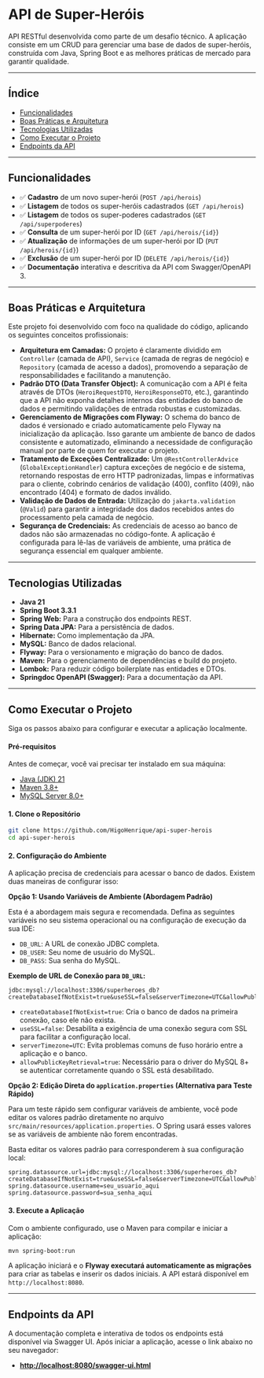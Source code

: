 # API de Super-Heróis

API RESTful desenvolvida como parte de um desafio técnico. A aplicação consiste em um CRUD para gerenciar uma base de dados de super-heróis, construída com Java, Spring Boot e as melhores práticas de mercado para garantir qualidade.

---

## Índice

- [Funcionalidades](#funcionalidades)
- [Boas Práticas e Arquitetura](#boas-práticas-e-arquitetura)
- [Tecnologias Utilizadas](#tecnologias-utilizadas)
- [Como Executar o Projeto](#como-executar-o-projeto)
- [Endpoints da API](#endpoints-da-api)

---

## Funcionalidades

- ✅ **Cadastro** de um novo super-herói (`POST /api/herois`)
- ✅ **Listagem** de todos os super-heróis cadastrados (`GET /api/herois`)
- ✅ **Listagem** de todos os super-poderes cadastrados (`GET /api/superpoderes`)
- ✅ **Consulta** de um super-herói por ID (`GET /api/herois/{id}`)
- ✅ **Atualização** de informações de um super-herói por ID (`PUT /api/herois/{id}`)
- ✅ **Exclusão** de um super-herói por ID (`DELETE /api/herois/{id}`)
- ✅ **Documentação** interativa e descritiva da API com Swagger/OpenAPI 3.

---

## Boas Práticas e Arquitetura

Este projeto foi desenvolvido com foco na qualidade do código, aplicando os seguintes conceitos profissionais:

* **Arquitetura em Camadas:** O projeto é claramente dividido em `Controller` (camada de API), `Service` (camada de regras de negócio) e `Repository` (camada de acesso a dados), promovendo a separação de responsabilidades e facilitando a manutenção.
* **Padrão DTO (Data Transfer Object):** A comunicação com a API é feita através de DTOs (`HeroiRequestDTO`, `HeroiResponseDTO`, etc.), garantindo que a API não exponha detalhes internos das entidades do banco de dados e permitindo validações de entrada robustas e customizadas.
* **Gerenciamento de Migrações com Flyway:** O schema do banco de dados é versionado e criado automaticamente pelo Flyway na inicialização da aplicação. Isso garante um ambiente de banco de dados consistente e automatizado, eliminando a necessidade de configuração manual por parte de quem for executar o projeto.
* **Tratamento de Exceções Centralizado:** Um `@RestControllerAdvice` (`GlobalExceptionHandler`) captura exceções de negócio e de sistema, retornando respostas de erro HTTP padronizadas, limpas e informativas para o cliente, cobrindo cenários de validação (400), conflito (409), não encontrado (404) e formato de dados inválido.
* **Validação de Dados de Entrada:** Utilização do `jakarta.validation` (`@Valid`) para garantir a integridade dos dados recebidos antes do processamento pela camada de negócio.
* **Segurança de Credenciais:** As credenciais de acesso ao banco de dados não são armazenadas no código-fonte. A aplicação é configurada para lê-las de variáveis de ambiente, uma prática de segurança essencial em qualquer ambiente.

---

## Tecnologias Utilizadas

* **Java 21**
* **Spring Boot 3.3.1**
* **Spring Web:** Para a construção dos endpoints REST.
* **Spring Data JPA:** Para a persistência de dados.
* **Hibernate:** Como implementação da JPA.
* **MySQL:** Banco de dados relacional.
* **Flyway:** Para o versionamento e migração do banco de dados.
* **Maven:** Para o gerenciamento de dependências e build do projeto.
* **Lombok:** Para reduzir código boilerplate nas entidades e DTOs.
* **Springdoc OpenAPI (Swagger):** Para a documentação da API.

---

## Como Executar o Projeto

Siga os passos abaixo para configurar e executar a aplicação localmente.

#### Pré-requisitos
Antes de começar, você vai precisar ter instalado em sua máquina:
* [Java (JDK) 21](https://www.oracle.com/java/technologies/downloads/#java21)
* [Maven 3.8+](https://maven.apache.org/download.cgi)
* [MySQL Server 8.0+](https://dev.mysql.com/downloads/mysql/)

#### 1. Clone o Repositório
```bash
git clone https://github.com/HigoHenrique/api-super-herois
cd api-super-herois
```

#### 2. Configuração do Ambiente
A aplicação precisa de credenciais para acessar o banco de dados. Existem duas maneiras de configurar isso:

**Opção 1: Usando Variáveis de Ambiente (Abordagem Padrão)**

Esta é a abordagem mais segura e recomendada. Defina as seguintes variáveis no seu sistema operacional ou na configuração de execução da sua IDE:

* `DB_URL`: A URL de conexão JDBC completa.
* `DB_USER`: Seu nome de usuário do MySQL.
* `DB_PASS`: Sua senha do MySQL.

**Exemplo de URL de Conexão para `DB_URL`:**
```
jdbc:mysql://localhost:3306/superheroes_db?createDatabaseIfNotExist=true&useSSL=false&serverTimezone=UTC&allowPublicKeyRetrieval=true
```
* `createDatabaseIfNotExist=true`: Cria o banco de dados na primeira conexão, caso ele não exista.
* `useSSL=false`: Desabilita a exigência de uma conexão segura com SSL para facilitar a configuração local.
* `serverTimezone=UTC`: Evita problemas comuns de fuso horário entre a aplicação e o banco.
* `allowPublicKeyRetrieval=true`: Necessário para o driver do MySQL 8+ se autenticar corretamente quando o SSL está desabilitado.

**Opção 2: Edição Direta do `application.properties` (Alternativa para Teste Rápido)**

Para um teste rápido sem configurar variáveis de ambiente, você pode editar os valores padrão diretamente no arquivo `src/main/resources/application.properties`. O Spring usará esses valores se as variáveis de ambiente não forem encontradas.

Basta editar os valores padrão para corresponderem à sua configuração local:
```properties
spring.datasource.url=jdbc:mysql://localhost:3306/superheroes_db?createDatabaseIfNotExist=true&useSSL=false&serverTimezone=UTC&allowPublicKeyRetrieval=true
spring.datasource.username=seu_usuario_aqui
spring.datasource.password=sua_senha_aqui
```

#### 3. Execute a Aplicação
Com o ambiente configurado, use o Maven para compilar e iniciar a aplicação:

```bash
mvn spring-boot:run
```
A aplicação iniciará e o **Flyway executará automaticamente as migrações** para criar as tabelas e inserir os dados iniciais. A API estará disponível em `http://localhost:8080`.

---

## Endpoints da API

A documentação completa e interativa de todos os endpoints está disponível via Swagger UI. Após iniciar a aplicação, acesse o link abaixo no seu navegador:

- **[http://localhost:8080/swagger-ui.html](http://localhost:8080/swagger-ui.html)**